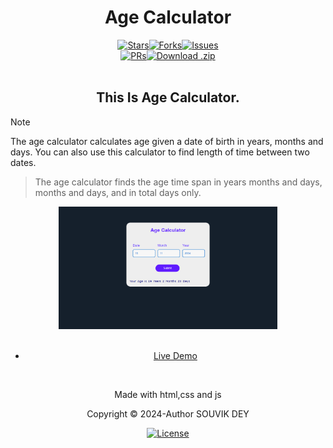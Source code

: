 <h1 align="center">Age Calculator</h1>

  <div align="center"><a href="https://github.com/souvik-dey-28/Age-Calculator/stargazers/"><img src="https://custom-icon-badges.demolab.com/github/stars/souvik-dey-28/Age-Calculator?label=Stars&logo=star&labelColor=302d41&color=c9cbff&logoColor=d9e0ee&style=for-the-badge" alt="Stars"></a><a href="https://github.com/souvik-dey-28/Age-Calculator/network/members/"><img src="https://custom-icon-badges.demolab.com/github/forks/souvik-dey-28/Age-Calculator?label=Forks&logo=fork&labelColor=302d41&color=b5e8e0&logoColor=d9e0ee&style=for-the-badge" alt="Forks"></a><a href="https://github.com/souvik-dey-28/Age-Calculator/issues"><img src="https://custom-icon-badges.demolab.com/github/issues/souvik-dey-28/Age-Calculator?label=Issues&labelColor=302d41&color=f5a97f&logoColor=d9e0ee&logo=issue&style=for-the-badge" alt="Issues"/></div>
  <div align="center"></a><a href="https://github.com/souvik-dey-28/Age-Calculator/pull"><img src="https://custom-icon-badges.demolab.com/github/issues-pr/souvik-dey-28/Age-Calculator?&label=Pull%20Requests&labelColor=302d41&color=ddb6f2&logoColor=d9e0ee&logo=git-pull-request&style=for-the-badge" alt="PRs"/></a><a href="https://github.com/souvik-dey-28/Age-Calculator/archive/refs/heads/master.zip"><img src="https://custom-icon-badges.demolab.com/github/languages/code-size/souvik-dey-28/Age-Calculator?label=Download&logo=download&labelColor=302d41&color=b7bdf8&logoColor=d9e0ee&style=for-the-badge" alt="Download .zip"></a></div></br>

<h2 align="center">This Is Age Calculator.</h2>

> [!NOTE]
> The age calculator calculates age given a date of birth in years, months and days. You can also use this calculator to find length of time between two dates.

> The age calculator finds the age time span in years months and days, months and days, and in total days only.

<div align="center"><img src="./image/demo.png" alt="Age Calculator Logo" width="350"/>
</br></br>

- [Live Demo](https://souvik-dey-28.github.io/Age-Calculator/)
</br>
<p align="center">Made with html,css and js</p>
<p align="center">Copyright © 2024-Author SOUVIK DEY </p>
<div align="center">
  <a href="LICENSE"><img src="https://custom-icon-badges.demolab.com/github/license/souvik-dey-28/Age-Calculator?label=License&labelColor=302d41&color=91d7e3&logo=law&logoColor=d9e0ee&style=for-the-badge" alt="License"></a>
</div>

